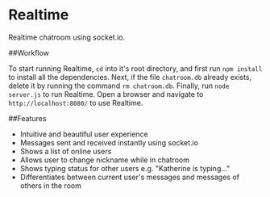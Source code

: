 Realtime
======

Realtime chatroom using socket.io.

##Workflow

To start running Realtime, <code>cd</code> into it's root directory, and first run <code>npm install</code> to install all the dependencies. Next, if the file <code>chatroom.db</code> already exists, delete it by running the command <code>rm chatroom.db</code>. Finally, run <code>node server.js</code> to run Realtime. Open a browser and navigate to <code>http://localhost:8080/</code> to use Realtime.

##Features

- Intuitive and beautiful user experience
- Messages sent and received instantly using socket.io
- Shows a list of online users
- Allows user to change nickname while in chatroom
- Shows typing status for other users e.g. "Katherine is typing..."
- Differentiates between current user's messages and messages of others in the room
